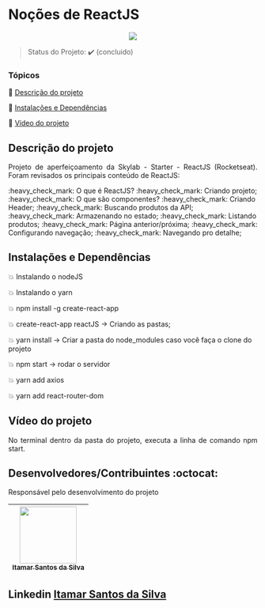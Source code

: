 <h1>Noções de ReactJS</h1> 

<p align="center">
  <img src="https://img.shields.io/static/v1?label=Linguagem&message=react.JS&color=blue&style=for-the-badge&logo=REACTJS"/>
</p>

> Status do Projeto: :heavy_check_mark: (concluido)
### Tópicos 

:small_blue_diamond: [Descrição do projeto](#descrição-do-projeto)

:small_blue_diamond: [Instalações e Dependências](#instalações-e-dependências)

:small_blue_diamond: [Vídeo do projeto](#vídeo-do-projeto)

## Descrição do projeto 

<p align="justify">
Projeto de aperfeiçoamento da Skylab - Starter - ReactJS (Rocketseat).
Foram revisados os principais conteúdo de ReactJS:
</p>
:heavy_check_mark: O que é ReactJS?
:heavy_check_mark: Criando projeto;
:heavy_check_mark: O que são componentes?
:heavy_check_mark: Criando Header;
:heavy_check_mark: Buscando produtos da API;
:heavy_check_mark: Armazenando no estado;
:heavy_check_mark: Listando produtos;
:heavy_check_mark: Página anterior/próxima;
:heavy_check_mark: Configurando navegação;
:heavy_check_mark: Navegando pro detalhe;

## Instalações e Dependências

:boom: Instalando o nodeJS

:boom: Instalando o yarn

:boom: npm install -g create-react-app

:boom: create-react-app reactJS -> Criando as pastas;

:boom: yarn install -> Criar a pasta do node_modules caso você faça o clone do projeto

:boom: npm start -> rodar o servidor

:boom: yarn add axios

:boom: yarn add react-router-dom

## Vídeo do projeto

<p align="justify">
No terminal dentro da pasta do projeto, executa a linha de comando npm start.<br>
</p>



## Desenvolvedores/Contribuintes :octocat:

Responsável pelo desenvolvimento do projeto

| [<img src="https://avatars0.githubusercontent.com/u/54650669?s=460&u=256c0c28b9d5560d21d734ceedb09439a7521cc2&v=4" width=115><br><sub>Itamar Santos da Silva</sub>](https://github.com/itamar1986) |
| :---: |

## Linkedin <a href="https://www.linkedin.com/in/itamar-santos-da-silva-463b0a176" target="_blank"> Itamar Santos da Silva</a>
